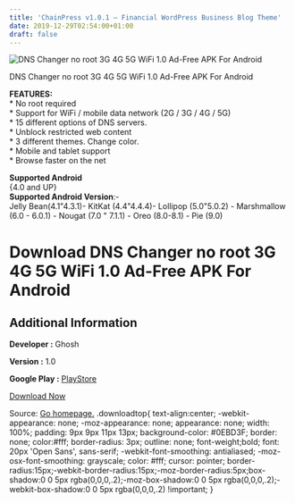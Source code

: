 ```yaml
---
title: 'ChainPress v1.0.1 – Financial WordPress Business Blog Theme'
date: 2019-12-29T02:54:00+01:00
draft: false
---
```


![DNS Changer no root 3G 4G 5G WiFi 1.0 Ad-Free APK For Android](https://i1.wp.com/apkhome.net/wp-content/uploads/2019/12/DNS-Changer-no-root-3G-4G-5G-WiFi-1.0-Ad-Free.png "DNS Changer no root 3G 4G 5G WiFi 1.0 Ad-Free APK For Android")

  

DNS Changer no root 3G 4G 5G WiFi 1.0 Ad-Free APK For Android

**FEATURES:**  
\* No root required  
\* Support for WiFi / mobile data network (2G / 3G / 4G / 5G)  
\* 15 different options of DNS servers.  
\* Unblock restricted web content  
\* 3 different themes. Change color.  
\* Mobile and tablet support  
\* Browse faster on the net

**Supported Android**  
{4.0 and UP}  
**Supported Android Version**:-  
Jelly Bean(4.1"4.3.1)- KitKat (4.4"4.4.4)- Lollipop (5.0"5.0.2) - Marshmallow (6.0 - 6.0.1) - Nougat (7.0 " 7.1.1) - Oreo (8.0-8.1) - Pie (9.0)

Download DNS Changer no root 3G 4G 5G WiFi 1.0 Ad-Free APK For Android
======================================================================

Additional Information
----------------------

**Developer :** Ghosh

**Version :** 1.0

**Google Play :** [PlayStore](https://play.google.com/store/apps/details?id=ghosh.bestdnschanger)

  

[Download Now](https://store4app.co/post/dns-changer-no-root-3g-4g-5g-wifi-1-0-ad-free-apk-for-android_1577545264)

  
Source: [Go homepage.](https://store4app.co/post/dns-changer-no-root-3g-4g-5g-wifi-1-0-ad-free-apk-for-android_1577545264) .downloadtop{ text-align:center; -webkit-appearance: none; -moz-appearance: none; appearance: none; width: 100%; padding: 9px 9px 11px 13px; background-color: #0EBD3F; border: none; color:#fff; border-radius: 3px; outline: none; font-weight;bold; font: 20px 'Open Sans', sans-serif; -webkit-font-smoothing: antialiased; -moz-osx-font-smoothing: grayscale; color: #fff; cursor: pointer; border-radius:15px;-webkit-border-radius:15px;-moz-border-radius:5px;box-shadow:0 0 5px rgba(0,0,0,.2);-moz-box-shadow:0 0 5px rgba(0,0,0,.2);-webkit-box-shadow:0 0 5px rgba(0,0,0,.2) !important; }